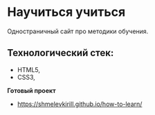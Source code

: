 # Научиться учиться

Одностраничный сайт про методики обучения.

## Технологический стек:
* HTML5, 
* CSS3, 

**Готовый проект**

* https://shmelevkirill.github.io/how-to-learn/


